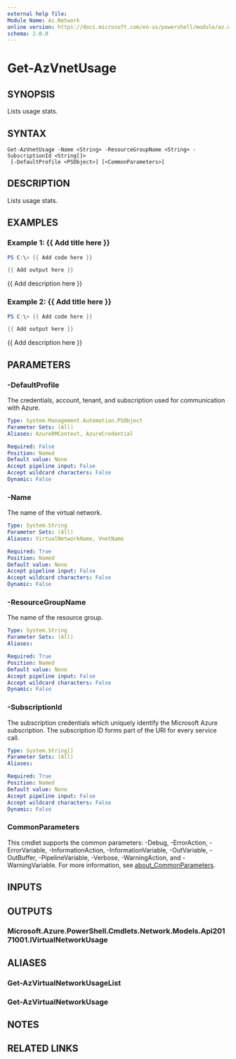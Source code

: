 ```yaml
---
external help file:
Module Name: Az.Network
online version: https://docs.microsoft.com/en-us/powershell/module/az.network/get-azvnetusage
schema: 2.0.0
---
```


# Get-AzVnetUsage

## SYNOPSIS
Lists usage stats.

## SYNTAX

```
Get-AzVnetUsage -Name <String> -ResourceGroupName <String> -SubscriptionId <String[]>
 [-DefaultProfile <PSObject>] [<CommonParameters>]
```

## DESCRIPTION
Lists usage stats.

## EXAMPLES

### Example 1: {{ Add title here }}
```powershell
PS C:\> {{ Add code here }}

{{ Add output here }}
```

{{ Add description here }}

### Example 2: {{ Add title here }}
```powershell
PS C:\> {{ Add code here }}

{{ Add output here }}
```

{{ Add description here }}

## PARAMETERS

### -DefaultProfile
The credentials, account, tenant, and subscription used for communication with Azure.

```yaml
Type: System.Management.Automation.PSObject
Parameter Sets: (All)
Aliases: AzureRMContext, AzureCredential

Required: False
Position: Named
Default value: None
Accept pipeline input: False
Accept wildcard characters: False
Dynamic: False
```

### -Name
The name of the virtual network.

```yaml
Type: System.String
Parameter Sets: (All)
Aliases: VirtualNetworkName, VnetName

Required: True
Position: Named
Default value: None
Accept pipeline input: False
Accept wildcard characters: False
Dynamic: False
```

### -ResourceGroupName
The name of the resource group.

```yaml
Type: System.String
Parameter Sets: (All)
Aliases:

Required: True
Position: Named
Default value: None
Accept pipeline input: False
Accept wildcard characters: False
Dynamic: False
```

### -SubscriptionId
The subscription credentials which uniquely identify the Microsoft Azure subscription.
The subscription ID forms part of the URI for every service call.

```yaml
Type: System.String[]
Parameter Sets: (All)
Aliases:

Required: True
Position: Named
Default value: None
Accept pipeline input: False
Accept wildcard characters: False
Dynamic: False
```

### CommonParameters
This cmdlet supports the common parameters: -Debug, -ErrorAction, -ErrorVariable, -InformationAction, -InformationVariable, -OutVariable, -OutBuffer, -PipelineVariable, -Verbose, -WarningAction, and -WarningVariable. For more information, see [about_CommonParameters](http://go.microsoft.com/fwlink/?LinkID=113216).

## INPUTS

## OUTPUTS

### Microsoft.Azure.PowerShell.Cmdlets.Network.Models.Api20171001.IVirtualNetworkUsage

## ALIASES

### Get-AzVirtualNetworkUsageList

### Get-AzVirtualNetworkUsage

## NOTES

## RELATED LINKS

